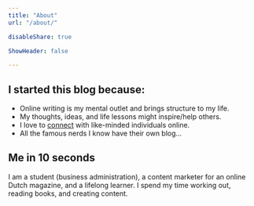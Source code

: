 ```yaml
---
title: "About"
url: "/about/"

disableShare: true

ShowHeader: false

---
```


## I started this blog because:

- Online writing is my mental outlet and brings structure to my life.
- My thoughts, ideas, and life lessons might inspire/help others.
- I love to [connect](mailto:hi@larstendolle.com) with like-minded individuals online. 
- All the famous nerds I know have their own blog...

## Me in 10 seconds

I am a student (business administration), a content marketer for an online Dutch magazine, and a lifelong learner. I spend my time working out, reading books, and creating content.

